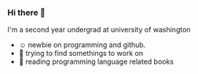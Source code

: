 ### Hi there 👋

<!--
**suikac/suikac** is a ✨ _special_ ✨ repository because its `README.md` (this file) appears on your GitHub profile.

Here are some ideas to get you started:

- 🔭 I’m currently working on ...
- 🌱 I’m currently learning ...
- 👯 I’m looking to collaborate on ...
- 🤔 I’m looking for help with ...
- 💬 Ask me about ...
- 📫 How to reach me: ...
- 😄 Pronouns: ...
- ⚡ Fun fact: ...
-->
I'm a second year undergrad at university of washington
* ☺️ newbie on programming and github. 
* 🤔 trying to find somethings to work on 
* 📖 reading programming language related books
